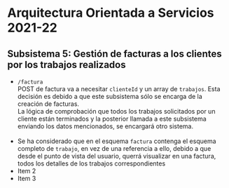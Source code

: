 # Arquitectura Orientada a Servicios 2021-22

## Subsistema 5: Gestión de facturas a los clientes por los trabajos realizados
- `/factura`<br /> 
POST de factura va a necesitar `clienteId` y un array de `trabajos`. Esta decisión es debido a que este subsistema sólo se encarga de la creación de facturas.<br /> 
La lógica de comprobación que todos los trabajos solicitados por un cliente están terminados y la posterior llamada a este subsistema enviando los datos mencionados, se encargará otro sistema. <br /> <br/>
- Se ha considerado que en el esquema `factura` contenga el esquema completo de `trabajo`, en vez de una referencia a ello, debido a que desde el punto de vista del usuario, querrá visualizar en una factura, todos los detalles de los trabajos correspondientes
- Item 2
- Item 3
